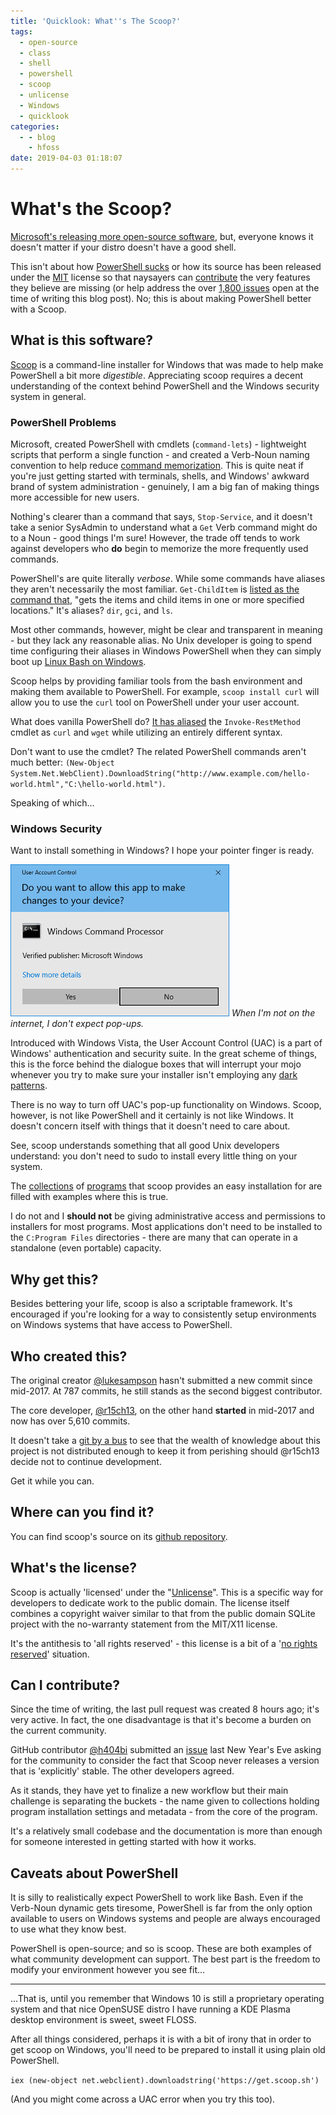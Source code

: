```yaml
---
title: 'Quicklook: What''s The Scoop?'
tags:
  - open-source
  - class
  - shell
  - powershell
  - scoop
  - unlicense
  - Windows
  - quicklook
categories:
  - - blog
    - hfoss
date: 2019-04-03 01:18:07
---
```


# What's the Scoop? #

[Microsoft's releasing more open-source software](https://opensource.microsoft.com/), but, everyone knows it doesn't matter if your distro doesn't have a good shell.

This isn't about how [PowerShell sucks](https://outsourcedguru.wordpress.com/2016/02/22/why-powershell-sucks-so-badly/comment-page-1/) or how its source has been released under the [MIT](https://github.com/PowerShell/PowerShell/blob/master/LICENSE.txt) license so that naysayers can [contribute](https://github.com/PowerShell/PowerShell/blob/master/.github/CONTRIBUTING.md) the very features they believe are missing (or help address the over [1,800 issues](https://github.com/PowerShell/PowerShell/issues?q=is%3Aissue+is%3Aopen+sort%3Aupdated-desc) open at the time of writing this blog post). No; this is about making PowerShell better with a Scoop.

## What is this software? ##

[Scoop](https://scoop.sh/) is a command-line installer for Windows that was made to help make PowerShell a bit more *digestible*. Appreciating scoop requires a decent understanding of the context behind PowerShell and the Windows security system in general.

### PowerShell Problems ###

Microsoft, created PowerShell with cmdlets (`command-lets`) - lightweight scripts that perform a single function - and created a Verb-Noun naming convention to help reduce [command memorization](https://docs.microsoft.com/en-us/powershell/scripting/learn/learning-powershell-names?view=powershell-6). This is quite neat if you're just getting started with terminals, shells, and Windows' awkward brand of system administration - genuinely, I am a big fan of making things more accessible for new users.

Nothing's clearer than a command that says, `Stop-Service`, and it doesn't take a senior SysAdmin to understand what a `Get` Verb command might do to a Noun - good things I'm sure! However, the trade off tends to work against developers who **do** begin to memorize the more frequently used commands. 

PowerShell's are quite literally *verbose*. While some commands have aliases they aren't necessarily the most familiar. `Get-ChildItem` is [listed as the command that](https://www.pdq.com/powershell/), "gets the items and child items in one or more specified locations." It's aliases? `dir`, `gci`, and `ls`.

Most other commands, however, might be clear and transparent in meaning - but they lack any reasonable alias. No Unix developer is going to spend time configuring their aliases in Windows PowerShell when they can simply boot up [Linux Bash on Windows](https://docs.microsoft.com/en-us/windows/wsl/install-win10).

Scoop helps by providing familiar tools from the bash environment and making them available to PowerShell. For example, `scoop install curl` will allow you to use the `curl` tool on PowerShell under your user account. 

What does vanilla PowerShell do? [It has aliased](https://superuser.com/questions/344927/powershell-equivalent-of-curl#comment995042_591311) the `Invoke-RestMethod` cmdlet as `curl` and `wget` while utilizing an entirely different syntax.

Don't want to use the cmdlet? The related PowerShell commands aren't much better: 
`(New-Object System.Net.WebClient).DownloadString("http://www.example.com/hello-world.html","C:\hello-world.html")`.

Speaking of which...

### Windows Security ###

Want to install something in Windows? I hope your pointer finger is ready.

![Image of a User Access Control dialogue box on a Windows system.](/assets/images/posts/scoop/uac.jpg) 
*When I'm not on the internet, I don't expect pop-ups.*

Introduced with Windows Vista, the User Account Control (UAC) is a part of Windows' authentication and security suite. In the great scheme of things, this is the force behind the dialogue boxes that will interrupt your mojo whenever you try to make sure your installer isn't employing any [dark patterns](https://en.wikipedia.org/wiki/Dark_pattern).

There is no way to turn off UAC's pop-up functionality on Windows. Scoop, however, is not like PowerShell and it certainly is not like Windows. It doesn't concern itself with things that it doesn't need to care about.

See, scoop understands something that all good Unix developers understand: you don't need to sudo to install every little thing on your system.

The [collections](https://github.com/lukesampson/scoop/tree/master/bucket) of [programs](https://github.com/lukesampson/scoop-extras) that scoop provides an easy installation for are filled with examples where this is true. 

I do not and I **should not** be giving administrative access and permissions to installers for most programs. Most applications don't need to be installed to the `C:Program Files` directories - there are many that can operate in a standalone (even portable) capacity.

## Why get this? ##

Besides bettering your life, scoop is also a scriptable framework. It's encouraged if you're looking for a way to consistently setup environments on Windows systems that have access to PowerShell.

## Who created this? ##

The original creator [@lukesampson](https://github.com/lukesampson) hasn't submitted a new commit since mid-2017. At 787 commits, he still stands as the second biggest contributor.

The core developer, [@r15ch13](https://github.com/lukesampson/scoop/commits?author=r15ch13), on the other hand **started** in mid-2017 and now has over 5,610 commits.

It doesn't take a [git by a bus](https://github.com/tomheon/git_by_a_bus) to see that the wealth of knowledge about this project is not distributed enough to keep it from perishing should @r15ch13 decide not to continue development.

Get it while you can.

## Where can you find it? ##

You can find scoop's source on its [github repository](https://github.com/lukesampson/scoop).

## What's the license? ##

Scoop is actually 'licensed' under the "[Unlicense](https://unlicense.org/)". This is a specific way for developers to dedicate work to the public domain. The license itself combines a copyright waiver similar to that from the public domain SQLite project with the no-warranty statement from the MIT/X11 license.

It's the antithesis to 'all rights reserved' - this license is a bit of a '[no rights reserved](https://creativecommons.org/publicdomain/zero/1.0/)' situation.

## Can I contribute? ##

Since the time of writing, the last pull request was created 8 hours ago; it's very active. In fact, the one disadvantage is that it's become a burden on the current community.

GitHub contributor [@h404bi](https://github.com/h404bi) submitted an [issue](https://github.com/lukesampson/scoop/issues/2939) last New Year's Eve asking for the community to consider the fact that Scoop never releases a version that is 'explicitly' stable. The other developers agreed.

As it stands, they have yet to finalize a new workflow but their main challenge is separating the buckets - the name given to collections holding program installation settings and metadata - from the core of the program. 

It's a relatively small codebase and the documentation is more than enough for someone interested in getting started with how it works.

## Caveats about PowerShell ##

It is silly to realistically expect PowerShell to work like Bash. Even if the Verb-Noun dynamic gets tiresome, PowerShell is far from the only option available to users on Windows systems and people are always encouraged to use what they know best.

PowerShell is open-source; and so is scoop. These are both examples of what community development can support. The best part is the freedom to modify your environment however you see fit...

***

...That is, until you remember that Windows 10 is still a proprietary operating system and that nice OpenSUSE distro I have running a KDE Plasma desktop environment is sweet, sweet FLOSS.

After all things considered, perhaps it is with a bit of irony that in order to get scoop on Windows, you'll need to be prepared to install it using plain old PowerShell.

`iex (new-object net.webclient).downloadstring('https://get.scoop.sh')`

(And you might come across a UAC error when you try this too).